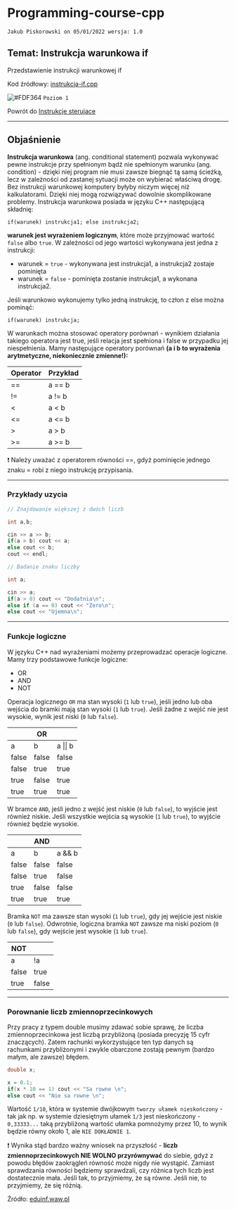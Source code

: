 # Programming-course-cpp

`Jakub Piskorowski on 05/01/2022 wersja: 1.0`

## Temat: Instrukcja warunkowa if

Przedstawienie instrukcji warunkowej if

Kod źródłowy: [instrukcja-if.cpp](instrukcja-if.cpp)

![#FDF364](https://via.placeholder.com/15/FDF364/000000?text=+) `Poziom 1` 

Powrót do [Instrukcje sterujace](/1-programowanie-strukturalne/1-2-instrukcje-sterujace/README.md)

---

## Objaśnienie

**Instrukcja warunkowa** (ang. conditional statement) pozwala wykonywać pewne instrukcje przy spełnionym bądź nie spełnionym warunku (ang. condition) - dzięki niej program nie musi zawsze biegnąć tą samą ścieżką, lecz w zależności od zastanej sytuacji może on wybierać właściwą drogę. Bez instrukcji warunkowej komputery byłyby niczym więcej niż kalkulatorami. Dzięki niej mogą rozwiązywać dowolnie skomplikowane problemy. Instrukcja warunkowa posiada w języku C++ następującą składnię:

```text
if(warunek) instrukcja1; else instrukcja2;
```

**warunek jest wyrażeniem logicznym**, które może przyjmować wartość `false` albo `true`. W zależności od jego wartości wykonywana jest jedna z instrukcji:

- warunek = `true` - wykonywana jest instrukcja1, a instrukcja2 zostaje pominięta
- warunek = `false` - pominięta zostanie instrukcja1, a wykonana instrukcja2.

Jeśli warunkowo wykonujemy tylko jedną instrukcję, to człon z else można pominąć:

```text
if(warunek) instrukcja;
```

W warunkach można stosować operatory porównań - wynikiem działania takiego operatora jest true, jeśli relacja jest spełniona i false w przypadku jej niespełnienia. Mamy następujące operatory porównań **(a i b to wyrażenia arytmetyczne, niekoniecznie zmienne!):**

| Operator  | Przykład |
| --------- | -------- |
| ==        | a == b  |
| !=    | a != b    |
| <     | a < b     |
| <=    | a <= b    |
| >     | a > b     |
| >=    | a >= b    |

:exclamation: Należy uważać z operatorem równości ==, gdyż pominięcie jednego znaku = robi z niego instrukcję przypisania.

---

### Przykłady uzycia

```cpp
// Znajdowanie większej z dwóch liczb

int a,b;

cin >> a >> b;
if(a > b) cout << a;
else cout << b;
cout << endl;    

```

```cpp
// Badanie znaku liczby

int a;

cin >> a;
if(a > 0) cout << "Dodatnia\n";
else if (a == 0) cout << "Zero\n";
else cout << "Ujemna\n";

```

---

### Funkcje logiczne

W języku C++ nad wyrażeniami możemy przeprowadzać operacje logiczne. Mamy trzy podstawowe funkcje logiczne:

- OR
- AND
- NOT

Operacja logicznego `OR` ma stan wysoki (`1` lub `true`), jeśli jedno lub oba wejścia do bramki mają stan wysoki (`1` lub `true`). Jeśli żadne z wejść nie jest wysokie, wynik jest niski (`0` lub `false`).

|  | OR | |
| --- | --- | --- |
| a | b | a \|\| b |
| false | false | false |
| false | true |true |
| true | false | true |
| true | true | true |

W bramce `AND`, jeśli jedno z wejść jest niskie (`0` lub `false`), to wyjście jest również niskie. Jeśli wszystkie wejścia są wysokie (`1` lub `true`), to wyjście również będzie wysokie.

|  | AND| |
| --- | --- | --- |
| a | b | a && b |
| false | false | false |
| false | true | false |
| true | false | false |
| true |true | true |

Bramka `NOT` ma zawsze stan wysoki (`1` lub `true`), gdy jej wejście jest niskie (`0` lub `false`). Odwrotnie, logiczna bramka `NOT` zawsze ma niski poziom (`0` lub `false`), gdy wejście jest wysokie (`1` lub `true`).

| NOT | |
| --- | --- |
| a | !a |
|false |true |
| true | false |

---

### Porownanie liczb zmiennoprzecinkowych

Przy pracy z typem double musimy zdawać sobie sprawę, że liczba zmiennoprzecinkowa jest liczbą przybliżoną (posiada precyzję 15 cyfr znaczących). Zatem rachunki wykorzystujące ten typ danych są rachunkami przybliżonymi i zwykle obarczone zostają pewnym (bardzo małym, ale zawsze) błędem.

```cpp
double x;

x = 0.1;
if(x * 10 == 1) cout << "Sa rowne \n";
else cout << "Nie sa rowne \n";
```

Wartość ``1/10``, która w systemie dwójkowym `tworzy ułamek nieskończony` - tak jak np. w systemie dziesiętnym ułamek `1/3` jest nieskończony - `0,33333...` taką przybliżoną wartość ułamka pomnożymy przez 10, to wynik będzie równy około 1, ale ``NIE DOKŁADNIE 1``.

:exclamation: Wynika stąd bardzo ważny wniosek na przyszłość - **liczb zmiennoprzecinkowych NIE WOLNO przyrównywać** do siebie, gdyż z powodu błędów zaokrągleń równość może nigdy nie wystąpić. Zamiast sprawdzania równości będziemy sprawdzali, czy różnica tych liczb jest dostatecznie mała. Jeśli tak, to przyjmiemy, że są równe. Jeśli nie, to przyjmiemy, że się różnią.

Źródło: [eduinf.waw.pl](https://eduinf.waw.pl/inf/utils/010_2010/0509.php)